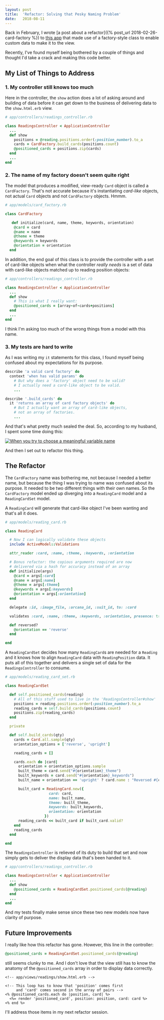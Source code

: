 ```yaml
---
layout: post
title:  'Refactor: Solving that Pesky Naming Problem'
date:   2018-08-11
---
```


Back in February, I wrote [a post about a refactor]({% post_url 2018-02-26-card-factory %}) to [this app](http://modernmystic.herokuapp.com/) that made use of a factory-style class to enable custom data to make it to the view.

Recently, I've found myself being bothered by a couple of things and thought I'd take a crack and making this code better.

## My List of Things to Address

### 1. My controller still knows too much
Here in the controller, the `show` action does a lot of asking around and building of data before it can get down to the business of delivering data to the `show.html.erb` view.

```ruby
# app/controllers/readings_controller.rb

class ReadingsController < ApplicationController
  ...
  def show
    positions = @reading.positions.order(:position_number).to_a
    cards = CardFactory.build_cards(positions.count)
    @positioned_cards = positions.zip(cards)
  end
  ...
end
```

### 2. The name of my factory doesn't seem quite right

The model that produces a modified, view-ready `Card` object is called a `CardFactory`. That's not accurate because it's instantiating _card-like_ objects, not actual `Card` objects and not `CardFactory` objects. Hmmm.

```ruby
# app/models/card_factory.rb

class CardFactory

   def initialize(card, name, theme, keywords, orientation)
    @card = card
    @name = name
    @theme = theme
    @keywords = keywords
    @orientation = orientation
  end
```

In addition, the end goal of this class is to provide the controller with a set of card-like objects when what the controller _really needs_ is a set of data with card-like objects matched up to reading position objects:

```ruby
# app/controllers/readings_controller.rb

class ReadingsController < ApplicationController
  ...
  def show
    # This is what I really want:
    @positioned_cards = [array-of-cards+positions]
  end
  ...
end
```

I think I'm asking too much of the wrong things from a model with this name.

### 3. My tests are hard to write

As I was writing my `it` statements for this class, I found myself being confused about my expectations for its purpose.

```ruby
describe 'a valid card factory' do
  context 'when has valid params' do
    # But why does a 'factory' object need to be valid?
    # I actually need a card-like object to be valid.
    ...  

describe '.build_cards' do
  it 'returns an array of card factory objects' do
    # But I actually want an array of card-like objects,
    # not an array of factories.
    ...
```
And that's what pretty much sealed the deal. So, according to my husband, I spent some time doing this:

<a href="https://twitter.com/JenMsft/status/1027018324037623810"><img src="https://pbs.twimg.com/media/DkCzXJ2U4AE1sWk.jpg" alt="When you try to choose a meaningful variable name" class="post-image"></a>

And then I set out to refactor this thing.

## The Refactor

The `CardFactory` name was bothering me, not because I needed a better name, but because the thing I was trying to name was confused about its purpose. It needed to be two different things with their own names. So the `CardFactory` model ended up diverging into a `ReadingCard` model and a `ReadingCardSet` model.

A `ReadingCard` will generate that card-like object I've been wanting and that's all it does.

```ruby
# app/models/reading_card.rb

class ReadingCard

  # Now I can logically validate these objects
  include ActiveModel::Validations

  attr_reader :card, :name, :theme, :keywords, :orientation

  # Bonus refactor: the copious arguments required are now  
  # delivered via a hash for accuracy instead of an array
  def initialize(args)
    @card = args[:card]
    @name = args[:name]
    @theme = args[:theme]
    @keywords = args[:keywords]
    @orientation = args[:orientation]
  end

  delegate :id, :image_file, :arcana_id, :suit_id, to: :card

  validates :card, :name, :theme, :keywords, :orientation, presence: true

  def reversed?
    @orientation == 'reverse'
  end

end
```

A `ReadingCardSet` decides how many `ReadingCard`s are needed for a `Reading` and it knows how to align `ReadingCard` data with `ReadingPosition` data. It puts all of this together and delivers a single set of data for the `ReadingsController` to consume.

```ruby
# app/models/reading_card_set.rb

class ReadingCardSet

  def self.positioned_cards(reading)
    # All of this stuff used to live in the 'ReadingsController#show'
    positions = reading.positions.order(:position_number).to_a
    reading_cards = self.build_cards(positions.count)
    positions.zip(reading_cards)
  end

  private

  def self.build_cards(qty)
    cards = Card.all.sample(qty)
    orientation_options = ['reverse', 'upright']

    reading_cards = []

    cards.each do |card|
      orientation = orientation_options.sample
      built_theme = card.send("#{orientation}_theme")
      built_keywords = card.send("#{orientation}_keywords")
      built_name = orientation == 'upright' ? card.name : "Reversed #{card.name}"

      built_card = ReadingCard.new({
                    card: card,
                    name: built_name,
                    theme: built_theme,
                    keywords: built_keywords,
                    orientation: orientation
                  })
      reading_cards << built_card if built_card.valid?
    end
    reading_cards
  end

end
```

The `ReadingsController` is relieved of its duty to build that set and now simply gets to deliver the display data that's been handed to it.

```ruby
# app/controllers/readings_controller.rb

class ReadingsController < ApplicationController
  ...
  def show
    @positioned_cards = ReadingCardSet.positioned_cards(@reading)
  end
  ...
end
```

And my tests finally make sense since these two new models now have clarity of purpose.

## Future Improvements

I really like how this refactor has gone. However, this line in the controller:
```ruby
@positioned_cards = ReadingCardSet.positioned_cards(@reading)
```

still seems clunky to me. And I don't love that the view still has to know the anatomy of the `@positioned_cards` array in order to display data correctly.

```erb
<!-- app/views/readings/show.html.erb -->

<!-- This loop has to know that 'position' comes first
     and 'card' comes second in the array of pairs -->
<% @positioned_cards.each do |position, card| %>
  <%= render 'positioned_card', position: position, card: card %>
<% end %>
```

I'll address those items in my next refactor session.
